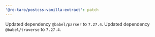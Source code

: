 ```yaml
---
'@re-taro/postcss-vanilla-extract': patch
---
```


Updated dependency `@babel/parser` to `7.27.4`.
Updated dependency `@babel/traverse` to `7.27.4`.
